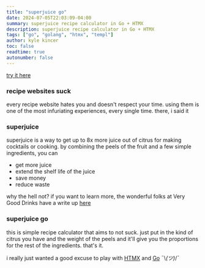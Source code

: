 ```yaml
---
title: "superjuice go"
date: 2024-07-05T22:03:09-04:00
summary: superjuice recipe calculator in Go + HTMX
description: superjuice recipe calculator in Go + HTMX
tags: ["go", "golang", "htmx", "templ"]
author: kyle kincer
toc: false
readtime: true
autonumber: false
---
```


[try it here](https://superjuice.kylekincer.com)

### recipe websites suck
every recipe website hates you and doesn't respect your time. using them is one of the most infuriating experiences, every single time. there, i said it

### superjuice
superjuice is a way to get up to 8x more juice out of citrus for making cocktails or cooking. by combining the peels of the fruit and a few simple ingredients, you can 
- get more juice
- extend the shelf life of the juice
- save money
- reduce waste

why the hell not? if you want to learn more, the wonderful folks at Very Good Drinks have a write up [here](https://verygooddrinks.co/ultimate-super-juice-guide/)

### superjuice go
this is simple recipe calculator that aims to not suck. just put in the kind of citrus you have and the weight of the peels and it'll give you the proportions for the rest of the ingredients. that's it. 

i really just wanted a good excuse to play with [HTMX](https://htmx.org/) and [Go](https://golang.org/) ¯\\_(ツ)_/¯
